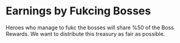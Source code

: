 # Earnings by Fukcing Bosses

Heroes who manage to fukc the bosses will share %50 of the Boss Rewards. We want to distribute this treasury as fair as possible.
